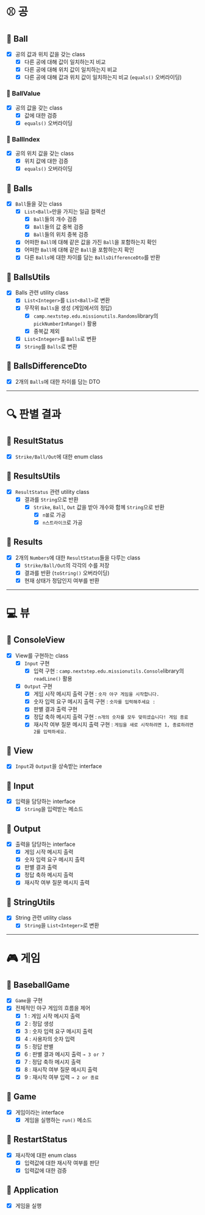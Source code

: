 # ⚾ 공

## 📕 Ball

- [x] 공의 값과 위치 값을 갖는 class
    - [x] 다른 공에 대해 값이 일치하는지 비교
    - [x] 다른 공에 대해 위치 값이 일치하는지 비교
    - [x] 다른 공에 대해 값과 위치 값이 일치하는지 비교 (`equals()` 오버라이딩)

### 📕 BallValue

- [x] 공의 값을 갖는 class
    - [x] 값에 대한 검증
    - [x] `equals()` 오버라이딩

### 📕 BallIndex

- [x] 공의 위치 값을 갖는 class
    - [x] 위치 값에 대한 검증
    - [x] `equals()` 오버라이딩

## 📕 Balls

- [x] `Ball`들을 갖는 class
    - [x] `List<Ball>`만을 가지는 일급 컬렉션
        - [x] `Ball`들의 개수 검증
        - [x] `Ball`들의 값 중복 검증
        - [x] `Ball`들의 위치 중복 검증
    - [x] 어떠한 `Ball`에 대해 같은 값을 가진 `Ball`을 포함하는지 확인
    - [x] 어떠한 `Ball`에 대해 같은 `Ball`을 포함하는지 확인
    - [x] 다른 `Balls`에 대한 차이를 담는 `BallsDifferenceDto`를 반환

## 📒 BallsUtils

- [x] Balls 관련 utility class
    - [x] `List<Integer>`를 `List<Ball>`로 변환
    - [x] 무작위 `Balls`을 생성 (게임에서의 정답)
        - [x] `camp.nextstep.edu.missionutils.Randoms`library의 `pickNumberInRange()` 활용
        - [x] 중복값 제외
    - [x] `List<Integer>`를 `Balls`로 변환
    - [x] `String`를 `Balls`로 변환

## 📒 BallsDifferenceDto

- [x] 2개의 `Balls`에 대한 차이를 담는 DTO

---

# 🔍 판별 결과

## 📙 ResultStatus

- [x] `Strike/Ball/Out`에 대한 enum class

## 📒 ResultsUtils

- [x] `ResultStatus` 관련 utility class
    - [x] 결과를 `String`으로 반환
        - [x] `Strike`, `Ball`, `Out` 값을 받아 개수와 함께 `String`으로 반환
            - [x] `n볼`로 가공
            - [x] `n스트라이크`로 가공

## 📙 Results

- [x] 2개의 `Numbers`에 대한 `ResultStatus`들을 다루는 class
    - [x] `Strike/Ball/Out`의 각각의 수를 저장
    - [x] 결과를 반환 (`toString()` 오버라이딩)
    - [x] 현재 상태가 정답인지 여부를 반환

---

# 💻 뷰

## 📗 ConsoleView

- [x] View를 구현하는 class
    - [x] `Input` 구현
        - [x] 입력 구현 : `camp.nextstep.edu.missionutils.Console`library의 `readLine()` 활용
    - [x] `Output` 구현
        - [x] 게임 시작 메시지 출력 구현 : `숫자 야구 게임을 시작합니다.`
        - [x] 숫자 입력 요구 메시지 출력 구현 : `숫자를 입력해주세요 : `
        - [x] 판별 결과 출력 구현
        - [x] 정답 축하 메시지 출력 구현 : `n개의 숫자를 모두 맞히셨습니다! 게임 종료`
        - [x] 재시작 여부 질문 메시지 출력 구현 : `게임을 새로 시작하려면 1, 종료하려면 2를 입력하세요.`

## 📗 View

- [x] `Input`과 `Output`을 상속받는 interface

## 📗 Input

- [x] 입력을 담당하는 interface
    - [x] `String`을 입력받는 메소드

## 📗 Output

- [x] 출력을 담당하는 interface
    - [x] 게임 시작 메시지 출력
    - [x] 숫자 입력 요구 메시지 출력
    - [x] 판별 결과 출력
    - [x] 정답 축하 메시지 출력
    - [x] 재시작 여부 질문 메시지 출력

## 📒 StringUtils

- [x] String 관련 utility class
    - [x] `String`을 `List<Integer>`로 변환

---

# 🎮 게임

## 📘 BaseballGame

- [x] `Game`을 구현
- [x] 전체적인 야구 게임의 흐름을 제어
    - [x] 1 : 게임 시작 메시지 출력
    - [x] 2 : 정답 생성
    - [x] 3 : 숫자 입력 요구 메시지 출력
    - [x] 4 : 사용자의 숫자 입력
    - [x] 5 : 정답 판별
    - [x] 6 : 판별 결과 메시지 출력 `→ 3 or 7`
    - [x] 7 : 정답 축하 메시지 출력
    - [x] 8 : 재시작 여부 질문 메시지 출력
    - [x] 9 : 재시작 여부 입력 `→ 2 or 종료`

## 📘 Game

- [x] 게임이라는 interface
    - [x] 게임을 실행하는 `run()` 메소드

## 📘 RestartStatus

- [x] 재시작에 대한 enum class
    - [x] 입력값에 대한 재시작 여부를 판단
    - [x] 입력값에 대한 검증

## 📘 Application

- [x] 게임을 실행

